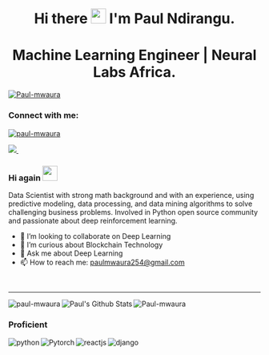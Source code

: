 

<h1 align='center'>
  Hi there <img src="https://user-images.githubusercontent.com/61727167/114547962-cecc6b80-9c67-11eb-9697-b1c5a8c8ff46.gif" width="30px"> I'm Paul Ndirangu.
</h1>

<h1 align='center'>
  Machine Learning Engineer | Neural Labs Africa.
</h1>
<p align="left"> <a href="https://github.com/ryo-ma/github-profile-trophy"><img src="https://github-profile-trophy.vercel.app/?username=Paul-mwaura" alt="Paul-mwaura" /></a> </p>

<h3 align="left">Connect with me:</h3>
<p align="center">
  
  <a href="https://twitter.com/Paulmwa66089413" target="blank"><img align="center" src="https://www.vectorlogo.zone/logos/twitter/twitter-ar21.svg" alt="paul-mwaura" /></a>&nbsp;&nbsp;
  
  <a href="https://www.linkedin.com/in/paul-ndirangu/">
    <img src="https://www.vectorlogo.zone/logos/linkedin/linkedin-ar21.svg" />
  </a>&nbsp;&nbsp;
</p>

### Hi again <img src="https://user-images.githubusercontent.com/61727167/114547962-cecc6b80-9c67-11eb-9697-b1c5a8c8ff46.gif" width="30px"> 

Data Scientist with strong math background and with an experience, using predictive modeling, data processing, and data mining algorithms to solve challenging business problems. Involved in Python open source community and passionate about deep reinforcement learning. 

- 👯 I’m looking to collaborate on Deep Learning
- 🤔 I’m curious about Blockchain Technology
- 💬 Ask me about Deep Learning
- 📫 How to reach me: paulmwaura254@gmail.com
<br />

---
<p><img align="left" src="https://github-readme-stats.vercel.app/api/top-langs?username=paul-mwaura&show_icons=true&locale=en&layout=compact&theme=blue-green" alt="paul-mwaura" />

<img align="left" alt="Paul's Github Stats" src="https://github-readme-stats.vercel.app/api?username=paul-mwaura&show_icons=true&hide_border=true&hide=contribs&count_private=true&include_all_commits=false" />




<img align="center" src="https://github-readme-streak-stats.herokuapp.com/?user=Paul-mwaura&" alt="Paul-mwaura" />
  </p>  
<h3 align="left">Proficient</h3>
<p align="left">
  <a href="https://python.org" target="_blank"> <img align="left" src="https://www.vectorlogo.zone/logos/python/python-ar21.svg" alt="python" /> </a> 
  <a href="https://pytorch.org" target="_blank"> <img align="left" src="https://www.vectorlogo.zone/logos/pytorch/pytorch-ar21.svg" alt="Pytorch" /> </a> 
<a href="https://reactjs.org" target="_blank"> <img align="left" src="https://www.vectorlogo.zone/logos/reactjs/reactjs-ar21.svg" alt="reactjs"/> </a>
  <a href="https://www.djangoproject.com/" target="_blank"> <img align="left" src="https://www.vectorlogo.zone/logos/djangoproject/djangoproject-ar21.svg" alt="django" /> </a>
</p>

